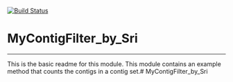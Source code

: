 [![Build Status](https://travis-ci.org/srividya22/MyContigFilter_by_Sri.svg?branch=master)](https://travis-ci.org/srividya22/MyContigFilter_by_Sri)

# MyContigFilter_by_Sri
---

This is the basic readme for this module. This module contains an example method that counts the contigs in a contig set.# MyContigFilter_by_Sri
